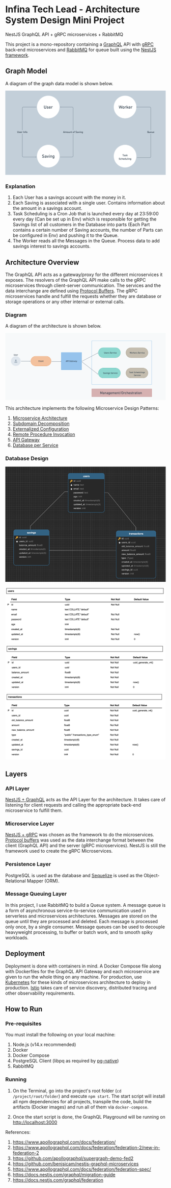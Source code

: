 # Infina Tech Lead - Architecture System Design Mini Project

NestJS GraphQL API + gRPC microservices + RabbitMQ

This project is a mono-repository containing a [GraphQL](https://graphql.org/) API with [gRPC](https://grpc.io/) back-end microservices and [RabbitMQ](https://www.rabbitmq.com/) for queue built using the [NestJS framework](https://nestjs.com/).

## Graph Model

A diagram of the graph data model is shown below.

![Graph Model](./docs/img/graph-model.png)

### Explanation

1. Each User has a savings account with the money in it.
2. Each Saving is associated with a single user. Contains information about the amount in a savings account.
3. Task Scheduling is a Cron Job that is launched every day at 23:59:00 every day (Can be set up in Env) which is responsible for getting the Savings list of all customers in the Database into parts (Each Part contains a certain number of Saving accounts, the number of Parts can be configured in Env) and pushing it to the Queue.
4. The Worker reads all the Messages in the Queue. Process data to add savings interest to savings accounts.

## Architecture Overview

The GraphQL API acts as a gateway/proxy for the different microservices it exposes. The resolvers of the GraphQL API make calls to the gRPC microservices through client-server communication. The services and the data interchange are defined using [Protocol Buffers](https://developers.google.com/protocol-buffers/). The gRPC microservices handle and fulfill the requests whether they are database or storage operations or any other internal or external calls.

### Diagram

A diagram of the architecture is shown below.

![Architecture Diagram](./docs/img/archi-diagram.png)

This architecture implements the following Microservice Design Patterns:

1. [Microservice Architecture](https://microservices.io/patterns/microservices.html)
2. [Subdomain Decomposition](https://microservices.io/patterns/decomposition/decompose-by-subdomain.html)
3. [Externalized Configuration](https://microservices.io/patterns/externalized-configuration.html)
4. [Remote Procedure Invocation](https://microservices.io/patterns/communication-style/rpi.html)
5. [API Gateway](https://microservices.io/patterns/apigateway.html)
6. [Database per Service](https://microservices.io/patterns/data/database-per-service.html)

### Database Design

![Model](./docs/img/model_daigram.png)

![Users Table](./docs/img/users_table.png)
![Users Table](./docs/img/savings_table.png)
![Users Table](./docs/img/transactions_table.png)

## Layers

### API Layer

[NestJS + GraphQL](https://nestjs.com/) acts as the API Layer for the architecture. It takes care of listening for client requests and calling the appropriate back-end microservice to fulfill them.

### Microservice Layer

[NestJS + gRPC](https://grpc.io/) was chosen as the framework to do the microservices. [Protocol buffers](https://developers.google.com/protocol-buffers/) was used as the data interchange format between the client (GraphQL API) and the server (gRPC microservices). NestJS is still the framework used to create the gRPC Microservices.

### Persistence Layer

PostgreSQL is used as the database and [Sequelize](https://sequelize.org) is used as the Object-Relational Mapper (ORM).

### Message Queuing Layer

In this project, I use RabbitMQ to build a Queue system. A message queue is a form of asynchronous service-to-service communication used in serverless and microservices architectures. Messages are stored on the queue until they are processed and deleted. Each message is processed only once, by a single consumer. Message queues can be used to decouple heavyweight processing, to buffer or batch work, and to smooth spiky workloads.

## Deployment

Deployment is done with containers in mind. A Docker Compose file along with Dockerfiles for the GraphQL API Gateway and each microservice are given to run the whole thing on any machine. For production, use [Kubernetes](https://kubernetes.io/) for these kinds of microservices architecture to deploy in production. [Istio](https://istio.io/) takes care of service discovery, distributed tracing and other observability requirements.

## How to Run

### Pre-requisites

You must install the following on your local machine:

1. Node.js (v14.x recommended)
2. Docker
3. Docker Compose
4. PostgreSQL Client (libpq as required by [pg-native](https://www.npmjs.com/package/pg-native#install))
5. RabbitMQ

### Running

1. On the Terminal, go into the project's root folder (`cd /project/root/folder`) and execute `npm start`. The start script will install all npm dependencies for all projects, transpile the code, build the artifacts (Docker images) and run all of them via `docker-compose`.

2. Once the start script is done, the GraphQL Playground will be running on [http://localhost:3000](http://localhost:3000)

References:

1. https://www.apollographql.com/docs/federation/
2. https://www.apollographql.com/docs/federation/federation-2/new-in-federation-2
3. https://github.com/apollographql/supergraph-demo-fed2
4. https://github.com/benjsicam/nestjs-graphql-microservices
5. https://www.apollographql.com/docs/federation/federation-spec/
6. https://docs.nestjs.com/graphql/migration-guide
7. https://docs.nestjs.com/graphql/federation
